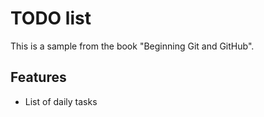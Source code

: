 # TODO list
This is a sample from the book "Beginning Git and GitHub".

## Features
+ List of daily tasks
